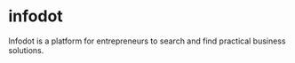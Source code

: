 # infodot
 Infodot is a platform for entrepreneurs to search and find practical business solutions.
